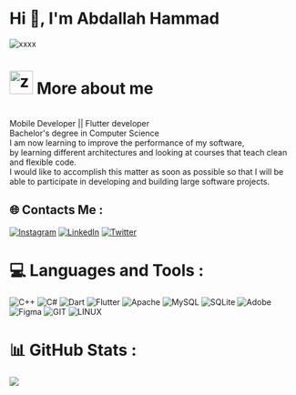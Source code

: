 # Hi 👋, I'm Abdallah Hammad
![xxxx](https://github.com/AbdallahHammad22/AbdallahHammad22/assets/108339831/a0c8f4e0-1f6c-4d56-9233-e691678a4e41)
# <img width="41" alt="zzzzz" src="https://github.com/AbdallahHammad22/AbdallahHammad22/assets/108339831/1ed8a97b-69ee-4151-94e5-e3e7fde41c44"> More about me
<br>Mobile Developer || Flutter developer<br>Bachelor's degree in Computer Science<br>I am now learning to improve the performance of my software,<br>by learning different architectures and looking at courses that teach clean and flexible code.<br>I would like to accomplish this matter as soon as possible so that I will be able to participate in developing and building large software projects.


## 🌐 Contacts Me :
[![Instagram](https://img.shields.io/badge/Instagram-%23E4405F.svg?logo=Instagram&logoColor=white)](https://instagram.com/abdallah_hammad24) [![LinkedIn](https://img.shields.io/badge/LinkedIn-%230077B5.svg?logo=linkedin&logoColor=white)](https://linkedin.com/in/abdallah22) [![Twitter](https://img.shields.io/badge/Twitter-%231DA1F2.svg?logo=Twitter&logoColor=white)](https://twitter.com/abdalla86556981) 

# 💻 Languages and Tools :
![C++](https://img.shields.io/badge/c++-%2300599C.svg?style=for-the-badge&logo=c%2B%2B&logoColor=white) ![C#](https://img.shields.io/badge/c%23-%23239120.svg?style=for-the-badge&logo=c-sharp&logoColor=white) ![Dart](https://img.shields.io/badge/dart-%230175C2.svg?style=for-the-badge&logo=dart&logoColor=white) ![Flutter](https://img.shields.io/badge/Flutter-%2302569B.svg?style=for-the-badge&logo=Flutter&logoColor=white) ![Apache](https://img.shields.io/badge/apache-%23D42029.svg?style=for-the-badge&logo=apache&logoColor=white) ![MySQL](https://img.shields.io/badge/mysql-%2300000f.svg?style=for-the-badge&logo=mysql&logoColor=white) ![SQLite](https://img.shields.io/badge/sqlite-%2307405e.svg?style=for-the-badge&logo=sqlite&logoColor=white) ![Adobe](https://img.shields.io/badge/adobe-%23FF0000.svg?style=for-the-badge&logo=adobe&logoColor=white) ![Figma](https://img.shields.io/badge/figma-%23F24E1E.svg?style=for-the-badge&logo=figma&logoColor=white) ![GIT](https://img.shields.io/badge/Git-fc6d26?style=for-the-badge&logo=git&logoColor=white) ![LINUX](https://img.shields.io/badge/Linux-FCC624?style=for-the-badge&logo=linux&logoColor=black)
# 📊 GitHub Stats :
![](https://github-readme-stats.vercel.app/api/top-langs/?username=AbdallahHammad22&theme=city_light&hide_border=true&include_all_commits=false&count_private=false&layout=compact)
